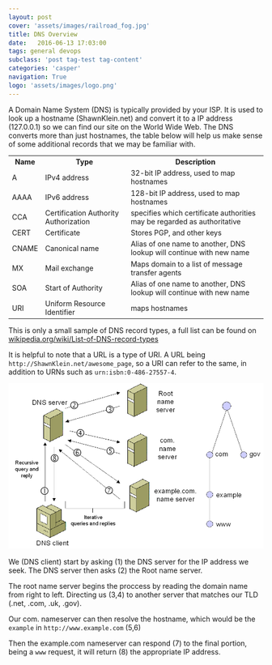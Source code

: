 ```yaml
---
layout: post
cover: 'assets/images/railroad_fog.jpg'
title: DNS Overview
date:   2016-06-13 17:03:00
tags: general devops
subclass: 'post tag-test tag-content'
categories: 'casper'
navigation: True
logo: 'assets/images/logo.png'
---
```



A Domain Name System (DNS) is typically provided by your ISP. It is used to look up a hostname (ShawnKlein.net) and convert it to a IP address (127.0.0.1) so we can find our site on the World Wide Web. The DNS converts more than just hostnames, the table below will help us make sense of some additional records that we may be familiar with.


<table>
  <tr>
    <th>Name</th>
    <th>Type</th>
    <th>Description</th>
  </tr>
  <tr>
    <td>A</td>
    <td>IPv4 address</td>
    <td>32-bit IP address, used to map hostnames</td>
  </tr>
  <tr>
    <td>AAAA</td>
    <td>IPv6 address</td>
    <td>128-bit IP address, used to map hostnames</td>
  </tr>
  <tr>
    <td>CCA</td>
    <td>Certification Authority Authorization</td>
    <td>specifies which certificate authorities may be regarded as authoritative</td>
  </tr>
  <tr>
    <td>CERT</td>
    <td>Certificate</td>
    <td>Stores PGP, and other keys</td>
  </tr>
  <tr>
    <td>CNAME</td>
    <td>Canonical name</td>
    <td>Alias of one name to another, DNS lookup will continue with new name</td>
  </tr>
  <tr>
    <td>MX</td>
    <td>Mail exchange</td>
    <td>Maps domain to a list of message transfer agents</td>
  </tr>
  <tr>
    <td>SOA</td>
    <td>Start of Authority</td>
    <td>Alias of one name to another, DNS lookup will continue with new name</td>
  </tr>
  <tr>
    <td>URI</td>
    <td>Uniform Resource Identifier</td>
    <td>maps hostnames</td>
  </tr>
</table>

This is only a small sample of DNS record types, a full list can be found on [wikipedia.org/wiki/List-of-DNS-record-types](https://en.wikipedia.org/wiki/List_of_DNS_record_types)

It is helpful to note that a URL is a type of URI. A URL being `http://ShawnKlein.net/awesome_page`, so a URI can refer to the same, in addition to URNs such as `urn:isbn:0-486-27557-4`.


![DNS query diagram](/assets/images/dns_queries.gif)

We (DNS client) start by asking (1) the DNS server for the IP address we seek. The DNS server then asks (2) the Root name server.

The root name server begins the proccess by reading the domain name from right to left. Directing us (3,4) to another server that matches our TLD (.net, .com, .uk, .gov).

Our com. nameserver can then resolve the hostname, which would be the `example` in `http://www.example.com` (5,6)

Then the example.com nameserver can respond (7) to the final portion, being a `www` request, it will return (8) the appropriate IP address. 








